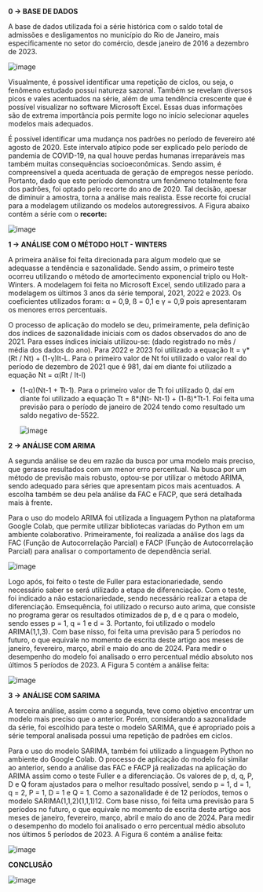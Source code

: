 **0 -> BASE DE DADOS**

 A base de dados utilizada foi a série histórica com o
 saldo total de admissões e desligamentos no município do Rio de Janeiro, mais
 especificamente no setor do comércio, desde janeiro de 2016 a dezembro de 2023.
 
 ![image](https://github.com/user-attachments/assets/16f24084-7f4d-4103-9d50-4a4f2da5ab27)

Visualmente, é possível identificar uma repetição de ciclos, ou seja, o fenômeno
 estudado possui natureza sazonal. Também se revelam diversos picos e vales acentuados na
 série, além de uma tendência crescente que é possível visualizar no software Microsoft Excel.
 Essas duas informações são de extrema importância pois permite logo no início selecionar
 aqueles modelos mais adequados.
 
 É possível identificar uma mudança nos padrões no período de fevereiro até agosto de
 2020. Este intervalo atípico pode ser explicado pelo período de pandemia de COVID-19, na  qual houve perdas humanas irreparáveis mas também muitas consequências socioeconômicas.
 Sendo assim, é compreensível a queda acentuada de geração de empregos nesse período.
 Portanto, dado que este período demonstra um fenômeno totalmente fora dos padrões,
 foi optado pelo recorte do ano de 2020. Tal decisão, apesar de diminuir a amostra, torna a
 análise mais realista. Esse recorte foi crucial para a modelagem utilizando os modelos
 autoregressivos. A Figura abaixo contém a série com o **recorte:**
 
![image](https://github.com/user-attachments/assets/f44f5db6-3c33-4e07-b4e0-5f2e02a10d81)





**1 -> ANÁLISE COM O MÉTODO HOLT - WINTERS**

 A primeira análise foi feita direcionada para algum modelo que se adequasse a
 tendência e sazonalidade. Sendo assim, o primeiro teste ocorreu utilizando o método de
 amortecimento exponencial triplo ou Holt-Winters. A modelagem foi feita no Microsoft
 Excel, sendo utilizado para a modelagem os últimos 3 anos da série temporal, 2021, 2022 e
 2023. Os coeficientes utilizados foram: α = 0,9, ß = 0,1 e γ = 0,9 pois apresentaram os
 menores erros percentuais.
 
 O processo de aplicação do modelo se deu, primeiramente, pela definição dos índices
 de sazonalidade iniciais com os dados observados do ano de 2021. Para esses índices iniciais
 utilizou-se: (dado registrado no mês / média dos dados do ano). Para 2022 e 2023 foi utilizado
 a equação It = γ*(Rt / Nt) + (1-γ)It-L. Para o primeiro valor de Nt foi utilizado o valor real do
 período de dezembro de 2021 que é 981, daí em diante foi utilizado a equação Nt = α(Rt / It-l)
 + (1-α)(Nt-1 + Tt-1). Para o primeiro valor de Tt foi utilizado 0, daí em diante foi utilizado a
 equação Tt = ß*(Nt- Nt-1) + (1-ß)*Tt-1. Foi feita uma previsão para o período de janeiro de
 2024 tendo como resultado um saldo negativo de-5522.
   
   ![image](https://github.com/user-attachments/assets/47fed5d5-5535-485e-b88c-d8a7a6347843)



**2 -> ANÁLISE COM ARIMA**

 A segunda análise se deu em razão da busca por uma modelo mais preciso, que
 gerasse resultados com um menor erro percentual. Na busca por um método de previsão mais
 robusto, optou-se por utilizar o método ARIMA, sendo adequado para séries que apresentam
 picos mais acentuados. A escolha também se deu pela análise da FAC e FACP, que será
 detalhada mais à frente.
 
 Para o uso do modelo ARIMA foi utilizada a linguagem Python na plataforma Google
 Colab, que permite utilizar bibliotecas variadas do Python em um ambiente colaborativo.
 Primeiramente, foi realizada a análise dos lags da FAC (Função de Autocorrelação Parcial) e
 FACP (Função de Autocorrelação Parcial) para analisar o comportamento de dependência
 serial.
 
 ![image](https://github.com/user-attachments/assets/f2af188a-50f3-464e-87b2-54df6ef8f812)

  Logo após, foi feito o teste de Fuller para estacionariedade, sendo necessário saber se
 será utilizado a etapa de diferenciação. Com o teste, foi indicado a não estacionariedade,
 sendo necessário realizar a etapa de diferenciação.
 Emsequência, foi utilizado o recurso auto arima, que consiste no programa gerar os
 resultados otimizados de p, d e q para o modelo, sendo esses p = 1, q = 1 e d = 3. Portanto, foi
 utilizado o modelo ARIMA(1,1,3). Com base nisso, foi feita uma previsão para 5 períodos no
 futuro, o que equivale no momento de escrita deste artigo aos meses de janeiro, fevereiro,
 março, abril e maio do ano de 2024. Para medir o desempenho do modelo foi analisado o erro percentual médio absoluto nos últimos 5 períodos de 2023. A Figura 5 contém a análise feita:
 
 ![image](https://github.com/user-attachments/assets/f3ff5615-0c22-4d11-ba6c-08048bbd1cbd)


 **3 -> ANÁLISE COM SARIMA**

  A terceira análise, assim como a segunda, teve como objetivo encontrar um modelo
 mais preciso que o anterior. Porém, considerando a sazonalidade da série, foi escolhido para
 teste o modelo SARIMA, que é apropriado pois a série temporal analisada possui uma
 repetição de padrões em ciclos.
 
 Para o uso do modelo SARIMA, também foi utilizado a linguagem Python no
 ambiente do Google Colab. O processo de aplicação do modelo foi similar ao anterior, sendo
 a análise das FAC e FACP já realizadas na aplicação do ARIMA assim como o teste Fuller e a
 diferenciação. Os valores de p, d, q, P, D e Q foram ajustados para o melhor resultado
 possível, sendo p = 1, d = 1, q = 2, P = 1, D = 1 e Q = 1. Como a sazonalidade é de 12
 períodos, temos o modelo SARIMA(1,1,2)(1,1,1)12. Com base nisso, foi feita uma previsão
 para 5 períodos no futuro, o que equivale no momento de escrita deste artigo aos meses de
 janeiro, fevereiro, março, abril e maio do ano de 2024. Para medir o desempenho do modelo
 foi analisado o erro percentual médio absoluto nos últimos 5 períodos de 2023. A Figura 6
 contém a análise feita:

![image](https://github.com/user-attachments/assets/da018ba4-d05d-4544-98d2-aea972c48c16)

**CONCLUSÃO**


![image](https://github.com/user-attachments/assets/aa84d360-08d9-4a2a-b11d-ad95c0d1b1f6)




 
